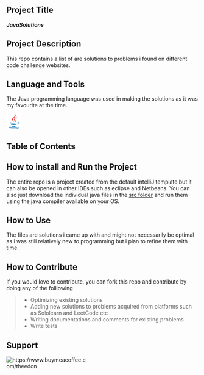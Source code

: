 ## Project Title

**_JavaSolutions_**

## Project Description

This repo contains a list of are solutions to problems i found on different code challenge websites.

## Language and Tools

The Java programming language was used in making the solutions as it was my favourite at the time.

<p align="left"> <a href="https://www.java.com" target="_blank" rel="noreferrer"> <img src="https://raw.githubusercontent.com/devicons/devicon/master/icons/java/java-original.svg" alt="java" width="40" height="40"/> </a> </p>

## Table of Contents

## How to install and Run the Project

The entire repo is a project created from the default intelliJ template but it can also be opened in other IDEs
such as eclipse and Netbeans. You can also just download the individual java files in the [src folder]("./src") and run them using the java compiler available on your OS.

## How to Use

The files are solutions i came up with and might not necessarily be optimal as i was still relatively new to programming but i plan to refine them with time.

## How to Contribute

If you would love to contribute, you can fork this repo and contribute by doing any of the folllowing

> - Optimizing existing solutions
> - Adding new solutions to problems acquired from platforms such as Sololearn and LeetCode etc
> - Writing documentations and comments for existing problems
> - Write tests

## Support

<p><a href="https://www.buymeacoffee.com/theedon"> <img align="left" src="https://cdn.buymeacoffee.com/buttons/v2/default-yellow.png" height="50" width="210" alt="https://www.buymeacoffee.com/theedon" /></a></p><br><br>
